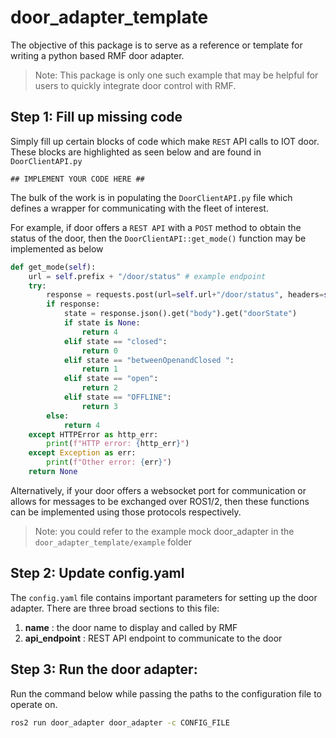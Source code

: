 # door_adapter_template

The objective of this package is to serve as a reference or template for writing a python based RMF door adapter.

> Note: This package is only one such example that may be helpful for users to quickly integrate door control with RMF.

## Step 1: Fill up missing code
Simply fill up certain blocks of code which make `REST` API calls to IOT door.
These blocks are highlighted as seen below and are found in `DoorClientAPI.py` 
```
## IMPLEMENT YOUR CODE HERE ##
```

The bulk of the work is in populating the `DoorClientAPI.py` file which defines a wrapper for communicating with the fleet of interest.

For example, if door offers a `REST API` with a `POST` method to obtain the status of the door, then the `DoorClientAPI::get_mode()` function may be implemented as below

```python
def get_mode(self):
    url = self.prefix + "/door/status" # example endpoint
    try:
        response = requests.post(url=self.url+"/door/status", headers=self.header, json=self.data, timeout=1.0) 
        if response:
            state = response.json().get("body").get("doorState")
            if state is None:
                return 4
            elif state == "closed":
                return 0
            elif state == "betweenOpenandClosed ":
                return 1
            elif state == "open":
                return 2
            elif state == "OFFLINE":
                return 3
        else:
            return 4
    except HTTPError as http_err:
        print(f"HTTP error: {http_err}")
    except Exception as err:
        print(f"Other error: {err}")
    return None

```

Alternatively, if your door offers a websocket port for communication or allows for messages to be exchanged over ROS1/2, then these functions can be implemented using those protocols respectively.

>Note: you could refer to the example mock door_adapter in the `door_adapter_template/example` folder

## Step 2: Update config.yaml
The `config.yaml` file contains important parameters for setting up the door adapter. There are three broad sections to this file:

1. **name** : the door name to display and called by RMF
2. **api_endpoint** : REST API endpoint to communicate to the door

## Step 3: Run the door adapter:

Run the command below while passing the paths to the configuration file to operate on.

```bash
ros2 run door_adapter door_adapter -c CONFIG_FILE
```